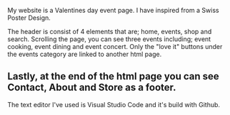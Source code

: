 
My website is a Valentines day event page. I have inspired from a Swiss Poster Design. 

The header is consist of 4 elements that are; home, events, shop and search. Scrolling the page, you can see three events including; event cooking, event dining and event concert. Only the "love it" buttons under the events category are linked to another html page. 

Lastly, at the end of the html page you can see Contact, About and Store  as a footer. 
------------------------------------------------------------------------

The text editor I've used is Visual Studio Code and it's build with Github.



